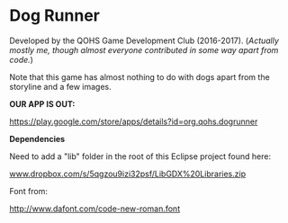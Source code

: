 # Dog Runner

Developed by the QOHS Game Development Club (2016-2017). (_Actually mostly me, though almost everyone contributed in some way apart from code._)

Note that this game has almost nothing to do with dogs apart from the storyline and a few images.

**OUR APP IS OUT:**

https://play.google.com/store/apps/details?id=org.qohs.dogrunner

**Dependencies**

Need to add a "lib" folder in the root of this Eclipse project
found here:

www.dropbox.com/s/5qgzou9izi32psf/LibGDX%20Libraries.zip

Font from:

http://www.dafont.com/code-new-roman.font

